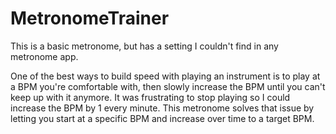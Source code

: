 # MetronomeTrainer
This is a basic metronome, but has a setting I couldn't find in any metronome app.

One of the best ways to build speed with playing an instrument is to play at a BPM you're comfortable with, then slowly increase the BPM until you can't keep up with it anymore. It was frustrating to stop playing so I could increase the BPM by 1 every minute. This metronome solves that issue by letting you start at a specific BPM and increase over time to a target BPM. 
